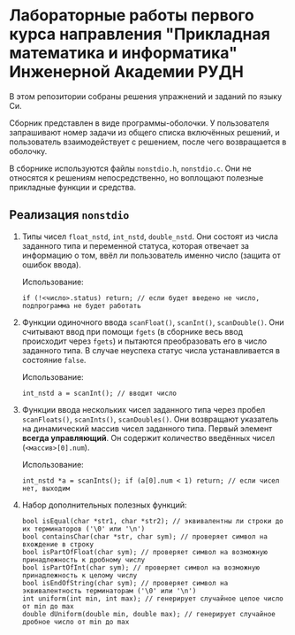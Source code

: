# Лабораторные работы первого курса направления "Прикладная математика и информатика" Инженерной Академии РУДН

В этом репозитории собраны решения упражнений и заданий по языку Си.

Сборник представлен в виде программы-оболочки. У пользователя запрашивают номер задачи из общего списка включённых решений, и пользователь взаимодействует с решением, после чего возвращается в оболочку.

В сборнике используются файлы `nonstdio.h`, `nonstdio.c`. Они не относятся к решениям непосредственно, но воплощают полезные прикладные функции и средства.

## Реализация `nonstdio`

1. Типы чисел `float_nstd`, `int_nstd`, `double_nstd`. Они состоят из числа заданного типа и переменной статуса, которая отвечает за информацию о том, ввёл ли пользователь именно число (защита от ошибок ввода).

   Использование:
   
   ```if (!<число>.status) return; // если будет введено не число, подпрограмма не будет работать```

2. Функции одиночного ввода `scanFloat()`, `scanInt()`, `scanDouble()`. Они считывают ввод при помощи `fgets` (в сборнике весь ввод происходит через `fgets`) и пытаются преобразовать его в число заданного типа. В случае неуспеха статус числа устанавливается в состояние `false`.

   Использование:
 
   ```int_nstd a = scanInt(); // вводит число```
   
3. Функции ввода нескольких чисел заданного типа через пробел `scanFloats()`, `scanInts()`, `scanDoubles()`. Они возвращают указатель на динамический массив чисел заданного типа. Первый элемент **всегда управляющий**. Он содержит количество введённых чисел (`<массив>[0].num`).
   
   Использование:
   
   ```int_nstd *a = scanInts(); if (a[0].num < 1) return; // если чисел нет, выходим```
   
4. Набор дополнительных полезных функций:
   
   `bool isEqual(char *str1, char *str2); // эквивалентны ли строки до их терминаторов ('\0' или '\n')`  
   `bool containsChar(char *str, char sym); // проверяет символ на вхождение в строку`  
   `bool isPartOfFloat(char sym); // проверяет символ на возможную принадлежность к дробному числу`  
   `bool isPartOfInt(char sym); // проверяет символ на возможную принадлежность к целому числу`  
   `bool isEndOfString(char sym); // проверяет символ на эквивалентность терминаторам ('\0' или '\n')`  
   `int uniform(int min, int max); // генерирует случайное целое число от min до max`  
   `double dUniform(double min, double max); // генерирует случайное дробное число от min до max`
